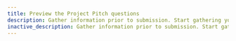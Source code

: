 ```yaml
---
title: Preview the Project Pitch questions
description: Gather information prior to submission. Start gathering your company's Project Pitch information.
inactive_description: Gather information prior to submission. Start gathering your company's Project Pitch information.
---
```

